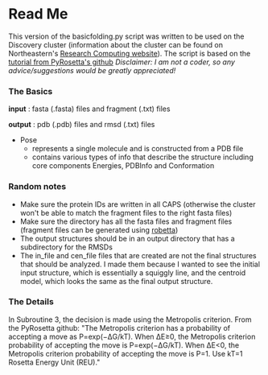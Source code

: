# Read Me
This version of the basicfolding.py script was written to be used on the Discovery cluster (information about the cluster can be found on Northeastern's [Research Computing website](https://rc-docs.northeastern.edu/en/latest/index.html#)). The script is based on the [tutorial from PyRosetta's github](https://rosettacommons.github.io/PyRosetta.notebooks/)
*Disclaimer: I am not a coder, so any advice/suggestions would be greatly appreciated!* 

### The Basics
**input** : fasta (.fasta) files and fragment (.txt) files

**output** : pdb (.pdb) files and rmsd (.txt) files

* Pose
  * represents a single molecule and is constructed from a PDB file
  * contains various types of info that describe the structure including core components Energies, PDBInfo and Conformation

### Random notes
* Make sure the protein IDs are written in all CAPS (otherwise the cluster won't be able to match the fragment files to the right fasta files) 
* Make sure the directory has all the fasta files and fragment files (fragment files can be generated using [robetta](http://robetta.bakerlab.org/fragmentsubmit.jsp)) 
* The output structures should be in an output directory that has a subdirectory for the RMSDs
* The in_file and cen_file files that are created are not the final structures that should be analyzed. I made them because I wanted to see the initial input structure, which is essentially a squiggly line, and the centroid model, which looks the same as the final output structure. 



### The Details
In Subroutine 3, the decision is made using the Metropolis criterion. From the PyRosetta github: 
  "The Metropolis criterion has a probability of accepting a move as P=exp(−ΔG/kT). When ΔE≥0, the Metropolis criterion probability of accepting the move is P=exp(−ΔG/kT). When ΔE<0, the Metropolis criterion probability of accepting the move is P=1. Use kT=1 Rosetta Energy Unit (REU)."
